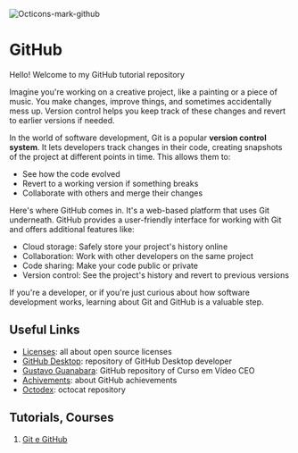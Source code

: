 ![Octicons-mark-github](https://github.com/ElmarUhl/TutorialGit/assets/157088447/91c99204-8106-4fd5-a29f-5277c056e8d1)
# GitHub
Hello! Welcome to my GitHub tutorial repository

Imagine you're working on a creative project, like a painting or a piece of music. You make changes, improve things, and sometimes accidentally mess up. Version control helps you keep track of these changes and revert to earlier versions if needed.

In the world of software development, Git is a popular **version control system**. It lets developers track changes in their code, creating snapshots of the project at different points in time. This allows them to:

- See how the code evolved
- Revert to a working version if something breaks
- Collaborate with others and merge their changes

Here's where GitHub comes in. It's a web-based platform that uses Git underneath. GitHub provides a user-friendly interface for working with Git and offers additional features like:

- Cloud storage: Safely store your project's history online
- Collaboration: Work with other developers on the same project
- Code sharing: Make your code public or private
- Version control: See the project's history and revert to previous versions

If you're a developer, or if you're just curious about how software development works, learning about Git and GitHub is a valuable step.

## Useful Links

- [Licenses](https://medium.com/trainingcenter/tudo-o-que-voc%C3%AA-precisa-saber-sobre-as-licen%C3%A7as-de-projetos-open-source-aaccbe23e50d): all about open source licenses
- [GitHub Desktop](https://github.com/shiftkey): repository of GitHub Desktop developer
- [Gustavo Guanabara](https://github.com/gustavoguanabara): GitHub repository of Curso em Vídeo CEO
- [Achivements](https://github.com/github-profile-achievements/english): about GitHub achievements
- [Octodex](https://octodex.github.com/): octocat repository

## Tutorials, Courses
1. [Git e GitHub](https://www.youtube.com/watch?v=xEKo29OWILE&list=PLHz_AreHm4dm7ZULPAmadvNhH6vk9oNZA)
